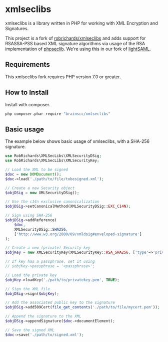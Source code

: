 # xmlseclibs 

xmlseclibs is a library written in PHP for working with XML Encryption and Signatures.

This project is a fork of [robrichards/xmlseclibs](https://github.com/robrichards/xmlseclibs) and adds support for RSASSA-PSS based XML signature algorithms via usage of the RSA implementation of [phpseclib](http://phpseclib.sourceforge.net/). We're using this in our fork of [lightSAML](https://github.com/brain-SCC/lightsaml).

## Requirements

This xmlseclibs fork requires PHP version 7.0 or greater.


## How to Install

Install with composer.

```sh
php composer.phar require "brainscc/xmlseclibs"
```

## Basic usage

The example below shows basic usage of xmlseclibs, with a SHA-256 signature.

```php
use RobRichards\XMLSecLibs\XMLSecurityDSig;
use RobRichards\XMLSecLibs\XMLSecurityKey;

// Load the XML to be signed
$doc = new DOMDocument();
$doc->load('./path/to/file/tobesigned.xml');

// Create a new Security object 
$objDSig = new XMLSecurityDSig();

// Use the c14n exclusive canonicalization
$objDSig->setCanonicalMethod(XMLSecurityDSig::EXC_C14N);

// Sign using SHA-256
$objDSig->addReference(
    $doc, 
    XMLSecurityDSig::SHA256, 
    ['http://www.w3.org/2000/09/xmldsig#enveloped-signature']
);

// Create a new (private) Security key
$objKey = new XMLSecurityKey(XMLSecurityKey::RSA_SHA256, ['type'=>'private']);

// If key has a passphrase, set it using
// $objKey->passphrase = '<passphrase>';

// Load the private key
$objKey->loadKey('./path/to/privatekey.pem', TRUE);

// Sign the XML file
$objDSig->sign($objKey);

// Add the associated public key to the signature
$objDSig->add509Cert(file_get_contents('./path/to/file/mycert.pem'));

// Append the signature to the XML
$objDSig->appendSignature($doc->documentElement);

// Save the signed XML
$doc->save('./path/to/signed.xml');
```